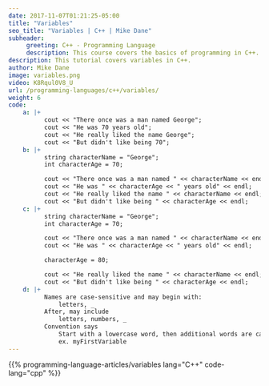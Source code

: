 ```yaml
---
date: 2017-11-07T01:21:25-05:00
title: "Variables"
seo_title: "Variables | C++ | Mike Dane"
subheader:
     greeting: C++ - Programming Language
     description: This course covers the basics of programming in C++. Work your way through the videos/articles and I'll teach you everything you need to know to start your programming journey!
description: This tutorial covers variables in C++.
author: Mike Dane
image: variables.png
video: K8Rqul0V8_U
url: /programming-languages/c++/variables/
weight: 6
code:
    a: |+
          cout << "There once was a man named George";
          cout << "He was 70 years old";
          cout << "He really liked the name George";
          cout << "But didn't like being 70";
    b: |+
          string characterName = "George";
          int characterAge = 70;

          cout << "There once was a man named " << characterName << endl;
          cout << "He was " << characterAge << " years old" << endl;
          cout << "He really liked the name " << characterName << endl;
          cout << "But didn't like being " << characterAge << endl;
    c: |+
          string characterName = "George";
          int characterAge = 70;

          cout << "There once was a man named " << characterName << endl;
          cout << "He was " << characterAge << " years old" << endl;

          characterAge = 80;

          cout << "He really liked the name " << characterName << endl;
          cout << "But didn't like being " << characterAge << endl;
    d: |+
          Names are case-sensitive and may begin with:
              letters, _
          After, may include
              letters, numbers, _
          Convention says
              Start with a lowercase word, then additional words are capitalized
              ex. myFirstVariable
---
```


{{% programming-language-articles/variables lang="C++" code-lang="cpp" %}}
